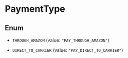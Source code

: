 
# PaymentType

## Enum


* `THROUGH_AMAZON` (value: `"PAY_THROUGH_AMAZON"`)

* `DIRECT_TO_CARRIER` (value: `"PAY_DIRECT_TO_CARRIER"`)



